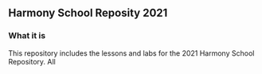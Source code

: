 ## Harmony School Reposity 2021

### What it is
This repository includes the lessons and labs for the 2021 Harmony School Repository. All 

